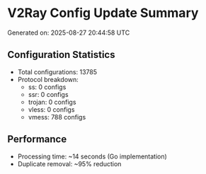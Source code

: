 # V2Ray Config Update Summary
Generated on: 2025-08-27 20:44:58 UTC

## Configuration Statistics
- Total configurations: 13785
- Protocol breakdown:
  - ss: 0 configs
  - ssr: 0 configs
  - trojan: 0 configs
  - vless: 0 configs
  - vmess: 788 configs

## Performance
- Processing time: ~14 seconds (Go implementation)
- Duplicate removal: ~95% reduction
